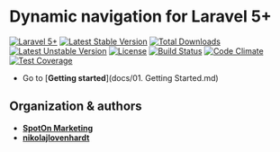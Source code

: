 # Dynamic navigation for Laravel 5+

[![Laravel 5+](https://img.shields.io/badge/Laravel-5+-orange.svg?style=flat-square)](http://laravel.com) [![Latest Stable Version](https://poser.pugx.org/spoton-marketing/laravel-navigation/v/stable)](https://packagist.org/packages/spoton-marketing/laravel-navigation) [![Total Downloads](https://poser.pugx.org/spoton-marketing/laravel-navigation/downloads)](https://packagist.org/packages/spoton-marketing/laravel-navigation) [![Latest Unstable Version](https://poser.pugx.org/spoton-marketing/laravel-navigation/v/unstable)](https://packagist.org/packages/spoton-marketing/laravel-navigation) [![License](https://poser.pugx.org/spoton-marketing/laravel-navigation/license)](https://packagist.org/packages/spoton-marketing/laravel-navigation) [![Build Status](https://travis-ci.org/spoton-marketing/laravel-navigation.svg?branch=master)](https://travis-ci.org/spoton-marketing/laravel-navigation) [![Code Climate](https://codeclimate.com/github/spoton-marketing/laravel-navigation/badges/gpa.svg)](https://codeclimate.com/github/spoton-marketing/laravel-navigation) [![Test Coverage](https://codeclimate.com/github/spoton-marketing/laravel-navigation/badges/coverage.svg)](https://codeclimate.com/github/spoton-marketing/laravel-navigation/coverage)

* Go to [**Getting started**](docs/01. Getting Started.md)

## Organization & authors
* [**SpotOn Marketing**](https://github.com/spoton-marketing)
* [**nikolajlovenhardt**](https://github.com/nikolajlovenhardt)

